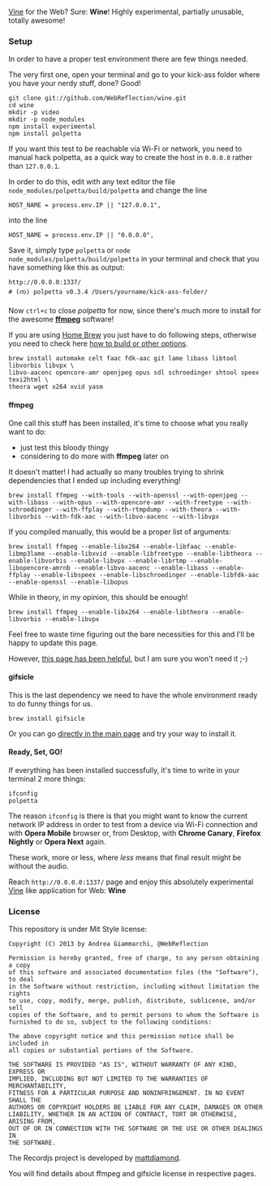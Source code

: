[Vine](http://vine.co) for the Web? Sure: **Wine**! Highly experimental, partially unusable, totally awesome!

### Setup
In order to have a proper test environment there are few things needed.

The very first one, open your terminal and go to your kick-ass folder where you have your nerdy stuff, done? Good!

    git clone git://github.com/WebReflection/wine.git
    cd wine
    mkdir -p video
    mkdir -p node_modules
    npm install experimental
    npm install polpetta

If you want this test to be reachable via Wi-Fi or network, you need to manual hack polpetta, as a quick way to create the host in `0.0.0.0` rather than `127.0.0.1`.

In order to do this, edit with any text editor the file `node_modules/polpetta/build/polpetta` and change the line

    HOST_NAME = process.env.IP || "127.0.0.1",
    
into the line

    HOST_NAME = process.env.IP || "0.0.0.0",

Save it, simply type `polpetta` or `node node_modules/polpetta/build/polpetta` in your terminal and check that you have something like this as output:

    http://0.0.0.0:1337/
    # (က) polpetta v0.3.4 /Users/yourname/kick-ass-folder/

Now `ctrl+c` to close *polpetta* for now, since there's much more to install for the awesome **[ffmpeg](http://ffmpeg.org)** software!

If you are using [Home Brew](http://mxcl.github.com/homebrew/) you just have to do following steps, otherwise you need to check here [how to build or other options](http://ffmpeg.org/download.html).

    brew install automake celt faac fdk-aac git lame libass libtool libvorbis libvpx \
    libvo-aacenc opencore-amr openjpeg opus sdl schroedinger shtool speex texi2html \
    theora wget x264 xvid yasm

#### ffmpeg
One call this stuff has been installed, it's time to choose what you really want to do:

  * just test this bloody thingy
  * considering to do more with **ffmpeg** later on

It doesn't matter! I had actually so many troubles trying to shrink dependencies that I ended up including everything!

    brew install ffmpeg --with-tools --with-openssl --with-openjpeg --with-libass --with-opus --with-opencore-amr --with-freetype --with-schroedinger --with-ffplay --with-rtmpdump --with-theora --with-libvorbis --with-fdk-aac --with-libvo-aacenc --with-libvpx

If you compiled manually, this would be a proper list of arguments:

    brew install ffmpeg --enable-libx264 --enable-libfaac --enable-libmp3lame --enable-libxvid --enable-libfreetype --enable-libtheora --enable-libvorbis --enable-libvpx --enable-librtmp --enable-libopencore-amrnb --enable-libvo-aacenc --enable-libass --enable-ffplay --enable-libspeex --enable-libschroedinger --enable-libfdk-aac --enable-openssl --enable-libopus

While in theory, in my opinion, this should be enough!

    brew install ffmpeg --enable-libx264 --enable-libtheora --enable-libvorbis --enable-libvpx

Feel free to waste time figuring out the bare necessities for this and I'll be happy to update this page.

However, [this page has been helpful](http://ffmpeg.org/trac/ffmpeg/wiki/MacOSXCompilationGuide), but I am sure you won't need it ;-)

#### gifsicle
This is the last dependency we need to have the whole environment ready to do funny things for us.

    brew install gifsicle

Or you can go [directly in the main page](http://www.lcdf.org/gifsicle/) and try your way to install it.

#### Ready, Set, GO!
If everything has been installed successfully, it's time to write in your terminal 2 more things:

    ifconfig
    polpetta

The reason `ifconfig` is there is that you might want to know the current network IP address in order to test from a device via Wi-Fi connection and with **Opera Mobile** browser or, from Desktop, with **Chrome Canary**, **Firefox Nightly** or **Opera Next** again.

These work, more or less, where *less* means that final result might be without the audio.

Reach `http://0.0.0.0:1337/` page and enjoy this absolutely experimental [Vine](http://vine.co) like application for Web: **Wine**

### License
This repository is under Mit Style license:

    Copyright (C) 2013 by Andrea Giammarchi, @WebReflection

    Permission is hereby granted, free of charge, to any person obtaining a copy
    of this software and associated documentation files (the "Software"), to deal
    in the Software without restriction, including without limitation the rights
    to use, copy, modify, merge, publish, distribute, sublicense, and/or sell
    copies of the Software, and to permit persons to whom the Software is
    furnished to do so, subject to the following conditions:

    The above copyright notice and this permission notice shall be included in
    all copies or substantial portions of the Software.

    THE SOFTWARE IS PROVIDED "AS IS", WITHOUT WARRANTY OF ANY KIND, EXPRESS OR
    IMPLIED, INCLUDING BUT NOT LIMITED TO THE WARRANTIES OF MERCHANTABILITY,
    FITNESS FOR A PARTICULAR PURPOSE AND NONINFRINGEMENT. IN NO EVENT SHALL THE
    AUTHORS OR COPYRIGHT HOLDERS BE LIABLE FOR ANY CLAIM, DAMAGES OR OTHER
    LIABILITY, WHETHER IN AN ACTION OF CONTRACT, TORT OR OTHERWISE, ARISING FROM,
    OUT OF OR IN CONNECTION WITH THE SOFTWARE OR THE USE OR OTHER DEALINGS IN
    THE SOFTWARE.

The Recordjs project is developed by [mattdiamond](https://github.com/mattdiamond).

You will find details about ffmpeg and gifsicle license in respective pages.